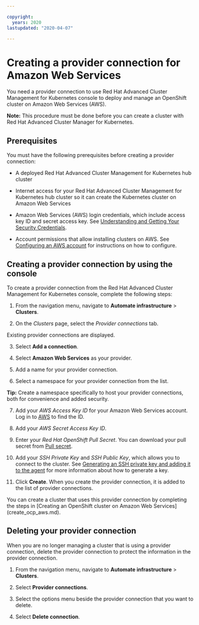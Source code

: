 ```yaml
---

copyright:
  years: 2020
lastupdated: "2020-04-07"

---
```


# Creating a provider connection for Amazon Web Services

You need a provider connection to use Red Hat Advanced Cluster Management for Kubernetes console to deploy and manage an OpenShift cluster on Amazon Web Services (AWS). 

**Note:** This procedure must be done before you can create a cluster with Red Hat Advanced Cluster Manager for Kubernetes. 

## Prerequisites

You must have the following prerequisites before creating a provider connection:

* A deployed Red Hat Advanced Cluster Management for Kubernetes hub cluster

* Internet access for your Red Hat Advanced Cluster Management for Kubernetes hub cluster so it can create the Kubernetes cluster on Amazon Web Services

* Amazon Web Services (AWS) login credentials, which include access key ID and secret access key. See [Understanding and Getting Your Security Credentials](https://docs.aws.amazon.com/general/latest/gr/aws-sec-cred-types.html).

* Account permissions that allow installing clusters on AWS. See [Configuring an AWS account](https://docs.openshift.com/container-platform/4.3/installing/installing_aws/installing-aws-account.html#installation-aws-permissions_installing-aws-account) for instructions on how to configure. 

## Creating a provider connection by using the console

To create a provider connection from the Red Hat Advanced Cluster Management for Kubernetes console, complete the following steps: 

1. From the navigation menu, navigate to **Automate infrastructure** > **Clusters**.

2. On the _Clusters_ page, select the *Provider connections* tab.
  
  Existing provider connections are displayed. 
  
3. Select **Add a connection**. 
   
4. Select **Amazon Web Services** as your provider. 

5. Add a name for your provider connection.

6. Select a namespace for your provider connection from the list. 

  **Tip:** Create a namespace specifically to host your provider connections, both for convenience and added security.

7. Add your *AWS Access Key ID* for your Amazon Web Services account. Log in to [AWS](https://console.aws.amazon.com/iam/home#/security_credentials) to find the ID.

8. Add your *AWS Secret Access Key ID*.

9. Enter your *Red Hat OpenShift Pull Secret*. You can download your pull secret from [Pull secret](https://cloud.redhat.com/openshift/install/pull-secret).

10. Add your *SSH Private Key* and *SSH Public Key*, which allows you to connect to the cluster. See [Generating an SSH private key and adding it to the agent](https://docs.openshift.com/container-platform/4.3/installing/installing_aws/installing-aws-default.html#ssh-agent-using_installing-aws-default) for more information about how to generate a key.

11. Click **Create**. When you create the provider connection, it is added to the list of provider connections.

You can create a cluster that uses this provider connection by completing the steps in [Creating an OpenShift cluster on Amazon Web Services] (create_ocp_aws.md).

## Deleting your provider connection

When you are no longer managing a cluster that is using a provider connection, delete the provider connection to protect the information in the provider connection. 

1. From the navigation menu, navigate to **Automate infrastructure** > **Clusters**.

2. Select **Provider connections**.

3. Select the options menu beside the provider connection that you want to delete.

4. Select **Delete connection**. 
